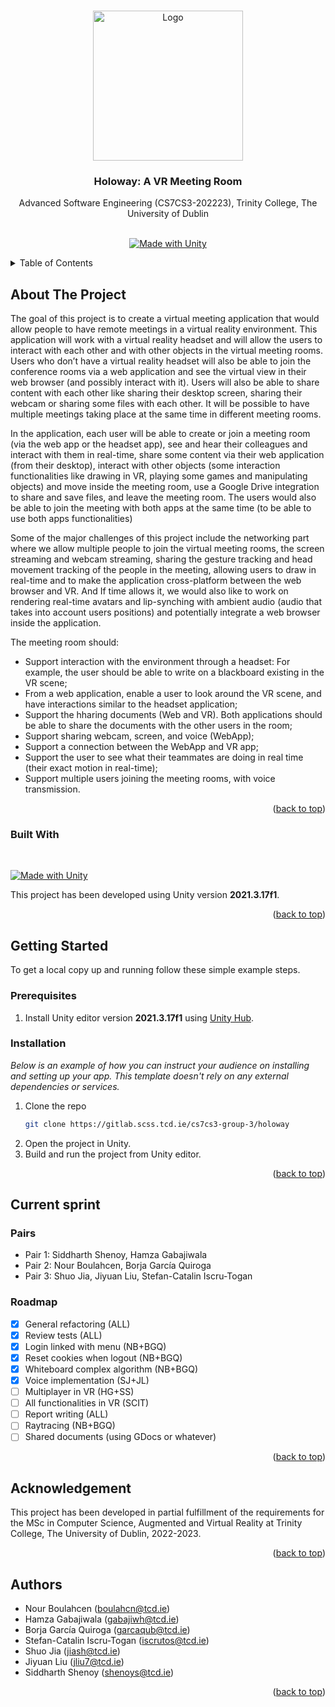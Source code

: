 <a name="readme-top"></a>
<!-- PROJECT LOGO -->
<br />
<div align="center">
  <img src="https://azure.borjagq.com/resources/logo/logo.png" alt="Logo" width="240">

  <br />

  <h3 align="center">Holoway: A VR Meeting Room</h3>

  <p align="center">
    Advanced Software Engineering (CS7CS3-202223), Trinity College, The University of Dublin
    <br />
    <br />
    <!--<a href="https://github.com/othneildrew/Best-README-Template">View Demo</a>-->
  </p>
  <span align="center"> 
  
  [![Made with Unity](https://img.shields.io/badge/Made%20with-Unity-57b9d3.svg?style=flat&logo=unity)](https://unity3d.com)
  
  </span>
</div>

<!-- TABLE OF CONTENTS -->
<details>
  <summary>Table of Contents</summary>
  <ol>
    <li>
      <a href="#about-the-project">About The Project</a>
      <ul>
        <li><a href="#built-with">Built With</a></li>
      </ul>
    </li>
    <li>
      <a href="#getting-started">Getting Started</a>
      <ul>
        <li><a href="#prerequisites">Prerequisites</a></li>
        <li><a href="#installation">Installation</a></li>
      </ul>
    </li>
    <li><a href="#usage">Usage</a></li>
    <li><a href="#roadmap">Roadmap</a></li>
    <li><a href="#contributing">Contributing</a></li>
    <li><a href="#license">License</a></li>
    <li><a href="#contact">Contact</a></li>
    <li><a href="#acknowledgments">Acknowledgments</a></li>
  </ol>
</details>



<!-- ABOUT THE PROJECT -->
## About The Project
<!--[![Product Name Screen Shot][product-screenshot]](https://example.com)-->

The goal of this project is to create a virtual meeting application that would allow people to have remote meetings in a virtual reality environment. This application will work with a virtual reality headset and will allow the users to interact with each other and with other objects in the virtual meeting rooms. Users who don’t have a virtual reality headset will also be able to join the conference rooms via a web application and see the virtual view in their web browser (and possibly interact with it). Users will also be able to share content with each other like sharing their desktop screen, sharing their webcam or sharing some files with each other. It will be possible to have multiple meetings taking place at the same time in different meeting rooms.

In the application, each user will be able to create or join a meeting room (via the web app or the headset app), see and hear their colleagues and interact with them in real-time, share some content via their web application (from their desktop), interact with other objects (some interaction functionalities like drawing in VR, playing some games and manipulating objects) and move inside the meeting room, use a Google Drive integration to share and save files, and leave the meeting room. The users would also be able to join the meeting with both apps at the same time (to be able to use both apps functionalities)

Some of the major challenges of this project include the networking part where we allow multiple people to join the virtual meeting rooms, the screen streaming and webcam streaming, sharing the gesture tracking and head movement tracking of the people in the meeting, allowing users to draw in real-time and to make the application cross-platform between the web browser and VR. And If time allows it, we would also like to work on rendering real-time avatars and lip-synching with ambient audio (audio that takes into account users positions) and potentially integrate a web browser inside the application.

The meeting room should:
 
* Support interaction with the environment through a headset: For example, the user should be able to write on a blackboard existing in the VR scene;
* From a web application, enable a user to look around the VR scene, and have interactions similar to the headset application;
* Support the hharing documents (Web and VR). Both applications should be able to share the documents with the other users in the room;
* Support sharing webcam, screen, and voice (WebApp);
* Support a connection between the WebApp and VR app;
* Support the user to see what their teammates are doing in real time (their exact motion in real-time);
* Support multiple users joining the meeting rooms, with voice transmission.

<p align="right">(<a href="#readme-top">back to top</a>)</p>



### Built With

</br>

[![Made with Unity](https://img.shields.io/badge/Made%20with-Unity-57b9d3.svg?style=flat&logo=unity)](https://unity3d.com)

This project has been developed using Unity version **2021.3.17f1**.



<p align="right">(<a href="#readme-top">back to top</a>)</p>



<!-- GETTING STARTED -->
## Getting Started

To get a local copy up and running follow these simple example steps.

### Prerequisites

1. Install Unity editor version **2021.3.17f1** using [Unity Hub](https://docs.unity3d.com/2018.2/Documentation/Manual/GettingStartedInstallingHub.html). 


### Installation

_Below is an example of how you can instruct your audience on installing and setting up your app. This template doesn't rely on any external dependencies or services._

1. Clone the repo
   ```sh
   git clone https://gitlab.scss.tcd.ie/cs7cs3-group-3/holoway
   ```
2. Open the project in Unity.
3. Build and run the project from Unity editor.

<p align="right">(<a href="#readme-top">back to top</a>)</p>



<!-- ROADMAP -->
## Current sprint

### Pairs

* Pair 1: Siddharth Shenoy, Hamza Gabajiwala
* Pair 2: Nour Boulahcen, Borja García Quiroga
* Pair 3: Shuo Jia, Jiyuan Liu, Stefan-Catalin Iscru-Togan

### Roadmap

- [x] General refactoring (ALL)
- [x] Review tests (ALL)
- [x] Login linked with menu (NB+BGQ)
- [x] Reset cookies when logout (NB+BGQ)
- [x] Whiteboard complex algorithm (NB+BGQ)
- [x] Voice implementation (SJ+JL)
- [ ] Multiplayer in VR (HG+SS)
- [ ] All functionalities in VR (SCIT)
- [ ] Report writing (ALL)
- [ ] Raytracing (NB+BGQ)
- [ ] Shared documents (using GDocs or whatever)

<p align="right">(<a href="#readme-top">back to top</a>)</p>



<!-- LICENSE -->
## Acknowledgement

This project has been developed in partial fulfillment of the requirements for the MSc in Computer Science, Augmented and Virtual Reality at Trinity College, The University of Dublin, 2022-2023.

<p align="right">(<a href="#readme-top">back to top</a>)</p>



<!-- CONTACT -->
## Authors

* Nour Boulahcen (boulahcn@tcd.ie)
* Hamza Gabajiwala (gabajiwh@tcd.ie)
* Borja García Quiroga (garcaqub@tcd.ie)
* Stefan-Catalin Iscru-Togan (iscrutos@tcd.ie)
* Shuo Jia (jiash@tcd.ie)
* Jiyuan Liu (jliu7@tcd.ie)
* Siddharth Shenoy (shenoys@tcd.ie)

<p align="right">(<a href="#readme-top">back to top</a>)</p>
